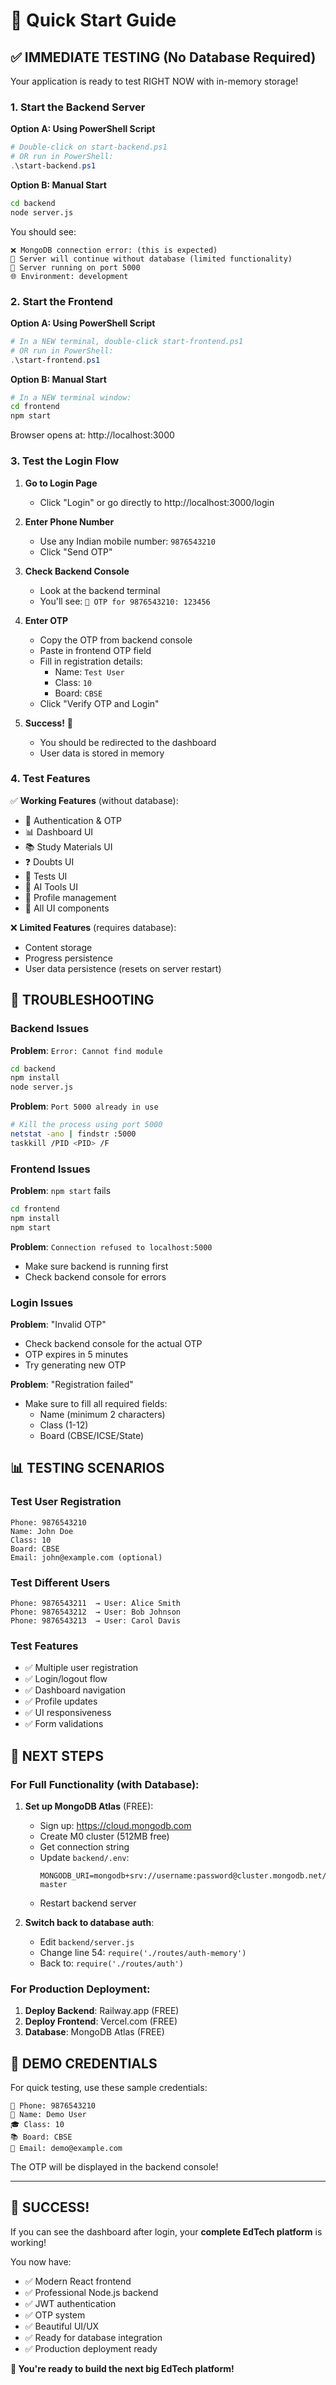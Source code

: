 # 🚀 Quick Start Guide

## ✅ **IMMEDIATE TESTING (No Database Required)**

Your application is ready to test RIGHT NOW with in-memory storage!

### 1. Start the Backend Server

**Option A: Using PowerShell Script**
```powershell
# Double-click on start-backend.ps1
# OR run in PowerShell:
.\start-backend.ps1
```

**Option B: Manual Start**
```bash
cd backend
node server.js
```

You should see:
```
❌ MongoDB connection error: (this is expected)
🔄 Server will continue without database (limited functionality)
🚀 Server running on port 5000
🌐 Environment: development
```

### 2. Start the Frontend

**Option A: Using PowerShell Script** 
```powershell
# In a NEW terminal, double-click start-frontend.ps1
# OR run in PowerShell:
.\start-frontend.ps1
```

**Option B: Manual Start**
```bash
# In a NEW terminal window:
cd frontend  
npm start
```

Browser opens at: http://localhost:3000

### 3. Test the Login Flow

1. **Go to Login Page**
   - Click "Login" or go directly to http://localhost:3000/login

2. **Enter Phone Number**
   - Use any Indian mobile number: `9876543210`
   - Click "Send OTP"

3. **Check Backend Console**
   - Look at the backend terminal
   - You'll see: `📱 OTP for 9876543210: 123456`

4. **Enter OTP**
   - Copy the OTP from backend console
   - Paste in frontend OTP field
   - Fill in registration details:
     - Name: `Test User`
     - Class: `10`
     - Board: `CBSE`
   - Click "Verify OTP and Login"

5. **Success!** 🎉
   - You should be redirected to the dashboard
   - User data is stored in memory

### 4. Test Features

✅ **Working Features** (without database):
- 🔐 Authentication & OTP
- 📊 Dashboard UI
- 📚 Study Materials UI  
- ❓ Doubts UI
- 📝 Tests UI
- 🤖 AI Tools UI
- 👤 Profile management
- 🎯 All UI components

❌ **Limited Features** (requires database):
- Content storage
- Progress persistence
- User data persistence (resets on server restart)

## 🔧 **TROUBLESHOOTING**

### Backend Issues

**Problem**: `Error: Cannot find module`
```bash
cd backend
npm install
node server.js
```

**Problem**: `Port 5000 already in use`
```bash
# Kill the process using port 5000
netstat -ano | findstr :5000
taskkill /PID <PID> /F
```

### Frontend Issues

**Problem**: `npm start` fails
```bash
cd frontend
npm install
npm start
```

**Problem**: `Connection refused to localhost:5000`
- Make sure backend is running first
- Check backend console for errors

### Login Issues

**Problem**: "Invalid OTP"
- Check backend console for the actual OTP
- OTP expires in 5 minutes
- Try generating new OTP

**Problem**: "Registration failed"
- Make sure to fill all required fields:
  - Name (minimum 2 characters)
  - Class (1-12)
  - Board (CBSE/ICSE/State)

## 📊 **TESTING SCENARIOS**

### Test User Registration
```
Phone: 9876543210
Name: John Doe
Class: 10
Board: CBSE
Email: john@example.com (optional)
```

### Test Different Users
```
Phone: 9876543211  → User: Alice Smith
Phone: 9876543212  → User: Bob Johnson  
Phone: 9876543213  → User: Carol Davis
```

### Test Features
- ✅ Multiple user registration
- ✅ Login/logout flow
- ✅ Dashboard navigation
- ✅ Profile updates
- ✅ UI responsiveness
- ✅ Form validations

## 🎯 **NEXT STEPS**

### For Full Functionality (with Database):

1. **Set up MongoDB Atlas** (FREE):
   - Sign up: https://cloud.mongodb.com
   - Create M0 cluster (512MB free)
   - Get connection string
   - Update `backend/.env`: 
     ```
     MONGODB_URI=mongodb+srv://username:password@cluster.mongodb.net/concept-master
     ```
   - Restart backend server

2. **Switch back to database auth**:
   - Edit `backend/server.js`
   - Change line 54: `require('./routes/auth-memory')` 
   - Back to: `require('./routes/auth')`

### For Production Deployment:

1. **Deploy Backend**: Railway.app (FREE)
2. **Deploy Frontend**: Vercel.com (FREE)  
3. **Database**: MongoDB Atlas (FREE)

## 📱 **DEMO CREDENTIALS**

For quick testing, use these sample credentials:

```
📱 Phone: 9876543210
👤 Name: Demo User
🎓 Class: 10
📚 Board: CBSE
📧 Email: demo@example.com
```

The OTP will be displayed in the backend console!

---

## 🎉 **SUCCESS!**

If you can see the dashboard after login, your **complete EdTech platform** is working! 

You now have:
- ✅ Modern React frontend
- ✅ Professional Node.js backend  
- ✅ JWT authentication
- ✅ OTP system
- ✅ Beautiful UI/UX
- ✅ Ready for database integration
- ✅ Production deployment ready

**🚀 You're ready to build the next big EdTech platform!**
